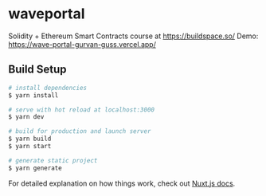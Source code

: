 # waveportal

Solidity + Ethereum Smart Contracts course at https://buildspace.so/
Demo: https://wave-portal-gurvan-guss.vercel.app/

## Build Setup

```bash
# install dependencies
$ yarn install

# serve with hot reload at localhost:3000
$ yarn dev

# build for production and launch server
$ yarn build
$ yarn start

# generate static project
$ yarn generate
```

For detailed explanation on how things work, check out [Nuxt.js docs](https://nuxtjs.org).
